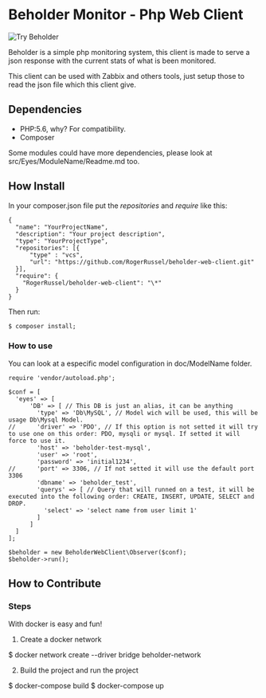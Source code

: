 # Beholder Monitor - Php Web Client

![Try Beholder](https://raw.githubusercontent.com/RogerRussel/beholder-web-client/master/opt/img/beholder.jpg)

Beholder is a simple php monitoring system, this client is made to serve a json response with the current stats of what is been monitored.

This client can be used with Zabbix and others tools, just setup those to read the json file which this client give.

## Dependencies

* PHP:5.6, why? For compatibility.
* Composer

Some modules could have more dependencies, please look at src/Eyes/ModuleName/Readme.md too.

## How Install

In your composer.json file put the *repositories* and *require* like this:

```
{
  "name": "YourProjectName",
  "description": "Your project description",
  "type": "YourProjectType",
  "repositories": [{
      "type" : "vcs",
      "url": "https://github.com/RogerRussel/beholder-web-client.git"
  }],
  "require": {
    "RogerRussel/beholder-web-client": "\*"
  }
}
```

Then run:

`$ composer install;`

### How to use

You can look at a especific model configuration in doc/ModelName folder.

```
require 'vendor/autoload.php';

$conf = [
  'eyes' => [
      'DB' => [ // This DB is just an alias, it can be anything
        'type' => 'Db\MySQL', // Model wich will be used, this will be usage Db\Mysql Model.
//      'driver' => 'PDO', // If this option is not setted it will try to use one on this order: PDO, mysqli or mysql. If setted it will force to use it.
        'host' => 'beholder-test-mysql',
        'user' => 'root',
        'password' => 'initial1234',
//      'port' => 3306, // If not setted it will use the default port 3306
        'dbname' => 'beholder_test',
        'querys' => [ // Query that will runned on a test, it will be executed into the following order: CREATE, INSERT, UPDATE, SELECT and DROP.
          'select' => 'select name from user limit 1'
        ]
      ]
  ]
];

$beholder = new BeholderWebClient\Observer($conf);
$beholder->run();
```


## How to Contribute

### Steps

With docker is easy and fun!

1. Create a docker network

$ docker network create --driver bridge beholder-network

2. Build the project and run the project

$ docker-compose build
$ docker-compose up
